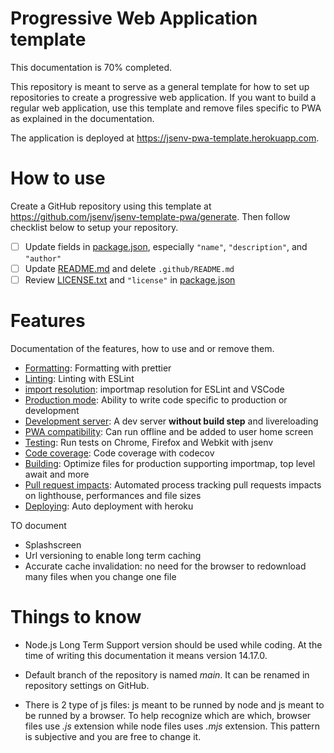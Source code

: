 <!--
README about the GitHub repository template.
Once the template is used, this README should be
deleted and only ../README.md should be kept
-->

# Progressive Web Application template

This documentation is 70% completed.

This repository is meant to serve as a general template for how to set up repositories to create a progressive web application. If you want to build a regular web application, use this template and remove files specific to PWA as explained in the documentation.

The application is deployed at https://jsenv-pwa-template.herokuapp.com.

# How to use

Create a GitHub repository using this template at https://github.com/jsenv/jsenv-template-pwa/generate.
Then follow checklist below to setup your repository.

- [ ] Update fields in [package.json](../package.json), especially `"name"`, `"description"`, and `"author"`
- [ ] Update [README.md](../README.md) and delete `.github/README.md`
- [ ] Review [LICENSE.txt](./LICENSE.txt) and `"license"` in [package.json](../package.json#L6)

# Features

Documentation of the features, how to use and or remove them.

- [Formatting](../docs/formatting/formatting.md#formatting): Formatting with prettier
- [Linting](../docs/linting/linting.md#linting): Linting with ESLint
- [import resolution](../docs/import_resolution/import_resolution.md#import-resolution): importmap resolution for ESLint and VSCode
- [Production mode](../docs/production_mode/production_mode.md#production-mode): Ability to write code specific to production or development
- [Development server](../docs/dev_server/dev_server.md#Development-server): A dev server **without build step** and livereloading
- [PWA compatibility](../docs/pwa_compat/pwa_compat.md#PWA-compatibility): Can run offline and be added to user home screen
- [Testing](../docs/testing/testing.md#testing): Run tests on Chrome, Firefox and Webkit with jsenv
- [Code coverage](../docs/code_coverage/code_coverage.md#Code-coverage): Code coverage with codecov
- [Building](../docs/building/building.md#Building): Optimize files for production supporting importmap, top level await and more
- [Pull request impacts](../docs/pr_impacts/pr_impacts.md#Pull-request-impacts): Automated process tracking pull requests impacts on lighthouse, performances and file sizes
- [Deploying](../docs/deploying/deploying.md#deploying): Auto deployment with heroku

TO document

- Splashscreen
- Url versioning to enable long term caching
- Accurate cache invalidation: no need for the browser to redownload many files when you change one file

# Things to know

- Node.js Long Term Support version should be used while coding. At the time of writing this documentation it means version 14.17.0.

- Default branch of the repository is named _main_. It can be renamed in repository settings on GitHub.

- There is 2 type of js files: js meant to be runned by node and js meant to be runned by a browser. To help recognize which are which, browser files use _.js_ extension while node files uses _.mjs_ extension. This pattern is subjective and you are free to change it.
